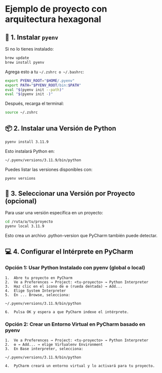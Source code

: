 # Ejemplo de proyecto con arquitectura hexagonal

## 🐍 1. Instalar `pyenv`

Si no lo tienes instalado:

```bash
brew update
brew install pyenv
```
Agrega esto a tu `~/.zshrc o ~/.bashrc`:

```bash
export PYENV_ROOT="$HOME/.pyenv"
export PATH="$PYENV_ROOT/bin:$PATH"
eval "$(pyenv init --path)"
eval "$(pyenv init -)"
```

Después, recarga el terminal:

```bash
source ~/.zshrc
```

## 📦 2. Instalar una Versión de Python

```bash
pyenv install 3.11.9
```

Esto instalará Python en:

```bash
~/.pyenv/versions/3.11.9/bin/python
```

Puedes listar las versiones disponibles con:

```bash
pyenv versions
```

## 🧠 3. Seleccionar una Versión por Proyecto (opcional)

Para usar una versión específica en un proyecto:

```bash
cd /ruta/a/tu/proyecto
pyenv local 3.11.9
```

Esto crea un archivo .python-version que PyCharm también puede detectar.

## 💻 4. Configurar el Intérprete en PyCharm

### Opción 1: Usar Python Instalado con pyenv (global o local)

	1.	Abre tu proyecto en PyCharm
	2.	Ve a Preferences → Project: <tu-proyecto> → Python Interpreter
	3.	Haz clic en el icono de ⚙️ (rueda dentada) → Add...
	4.	Elige System Interpreter
	5.	En ... Browse, selecciona:
	
	~/.pyenv/versions/3.11.9/bin/python
	
	6.	Pulsa OK y espera a que PyCharm indexe el intérprete.

### Opción 2: Crear un Entorno Virtual en PyCharm basado en pyenv

  	1.	Ve a Preferences → Project: <tu-proyecto> → Python Interpreter
	2.	⚙️ → Add... → elige Virtualenv Environment
	3.	En Base interpreter, selecciona:

	~/.pyenv/versions/3.11.9/bin/python

	4.	PyCharm creará un entorno virtual y lo activará para tu proyecto.

